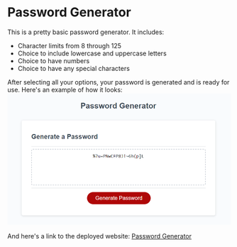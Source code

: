 # Password Generator 
This is a pretty basic password generator. It includes:
- Character limits from 8 through 125
- Choice to include lowercase and uppercase letters
- Choice to have numbers
- Choice to have any special characters

After selecting all your options, your password is generated and is ready for use.
Here's an example of how it looks:
![Example of password generator](password-generator-example.png)

And here's a link to the deployed website: [Password Generator](https://supersteve729.github.io/Password-Generator/)
